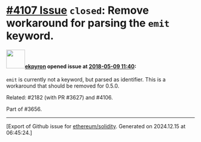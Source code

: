 # [\#4107 Issue](https://github.com/ethereum/solidity/issues/4107) `closed`: Remove workaround for parsing the ``emit`` keyword.

#### <img src="https://avatars.githubusercontent.com/u/1347491?v=4" width="50">[ekpyron](https://github.com/ekpyron) opened issue at [2018-05-09 11:40](https://github.com/ethereum/solidity/issues/4107):

``emit`` is currently not a keyword, but parsed as identifier. This is a workaround that should be removed for 0.5.0.

Related: #2182 (with PR #3627) and #4106.

Part of #3656.





-------------------------------------------------------------------------------



[Export of Github issue for [ethereum/solidity](https://github.com/ethereum/solidity). Generated on 2024.12.15 at 06:45:24.]

